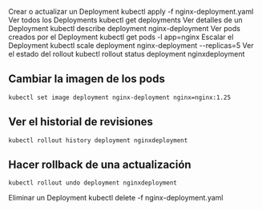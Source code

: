 Crear o actualizar un Deployment 
    kubectl apply -f nginx-deployment.yaml
Ver todos los Deployments 
    kubectl get deployments
Ver detalles de un Deployment 
    kubectl describe deployment nginx-deployment
Ver pods creados por el Deployment 
    kubectl get pods -l app=nginx
Escalar el Deployment 
    kubectl scale deployment nginx-deployment --replicas=5
Ver el estado del rollout 
    kubectl rollout status deployment nginxdeployment
## Cambiar la imagen de los pods 
    kubectl set image deployment nginx-deployment nginx=nginx:1.25
## Ver el historial de revisiones 
    kubectl rollout history deployment nginxdeployment
## Hacer rollback de una actualización 
    kubectl rollout undo deployment nginxdeployment
Eliminar un Deployment 
    kubectl delete -f nginx-deployment.yaml